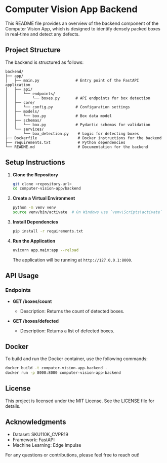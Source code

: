 # Computer Vision App Backend

This README file provides an overview of the backend component of the Computer Vision App, which is designed to identify densely packed boxes in real-time and detect any defects.

## Project Structure

The backend is structured as follows:

```
backend/
├── app/
│   ├── main.py                # Entry point of the FastAPI application
│   ├── api/
│   │   └── endpoints/
│   │       └── boxes.py       # API endpoints for box detection
│   ├── core/
│   │   └── config.py          # Configuration settings
│   ├── models/
│   │   └── box.py             # Box data model
│   ├── schemas/
│   │   └── box.py             # Pydantic schemas for validation
│   └── services/
│       └── box_detection.py    # Logic for detecting boxes
├── Dockerfile                  # Docker instructions for the backend
├── requirements.txt            # Python dependencies
└── README.md                   # Documentation for the backend
```

## Setup Instructions

1. **Clone the Repository**
   ```bash
   git clone <repository-url>
   cd computer-vision-app/backend
   ```

2. **Create a Virtual Environment**
   ```bash
   python -m venv venv
   source venv/bin/activate  # On Windows use `venv\Scripts\activate`
   ```

3. **Install Dependencies**
   ```bash
   pip install -r requirements.txt
   ```

4. **Run the Application**
   ```bash
   uvicorn app.main:app --reload
   ```

   The application will be running at `http://127.0.0.1:8000`.

## API Usage

### Endpoints

- **GET /boxes/count**
  - Description: Returns the count of detected boxes.
  
- **GET /boxes/defected**
  - Description: Returns a list of defected boxes.

## Docker

To build and run the Docker container, use the following commands:

```bash
docker build -t computer-vision-app-backend .
docker run -p 8000:8000 computer-vision-app-backend
```

## License

This project is licensed under the MIT License. See the LICENSE file for details.

## Acknowledgments

- Dataset: SKU110K_CVPR19
- Framework: FastAPI
- Machine Learning: Edge Impulse

For any questions or contributions, please feel free to reach out!